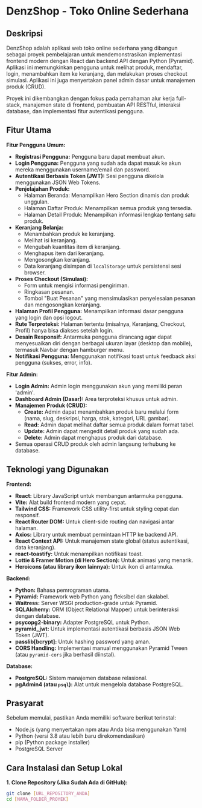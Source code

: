 # DenzShop - Toko Online Sederhana

## Deskripsi

DenzShop adalah aplikasi web toko online sederhana yang dibangun sebagai proyek pembelajaran untuk mendemonstrasikan implementasi frontend modern dengan React dan backend API dengan Python (Pyramid). Aplikasi ini memungkinkan pengguna untuk melihat produk, mendaftar, login, menambahkan item ke keranjang, dan melakukan proses checkout simulasi. Aplikasi ini juga menyertakan panel admin dasar untuk manajemen produk (CRUD).

Proyek ini dikembangkan dengan fokus pada pemahaman alur kerja full-stack, manajemen state di frontend, pembuatan API RESTful, interaksi database, dan implementasi fitur autentikasi pengguna.

## Fitur Utama

**Fitur Pengguna Umum:**

- **Registrasi Pengguna:** Pengguna baru dapat membuat akun.
- **Login Pengguna:** Pengguna yang sudah ada dapat masuk ke akun mereka menggunakan username/email dan password.
- **Autentikasi Berbasis Token (JWT):** Sesi pengguna dikelola menggunakan JSON Web Tokens.
- **Penjelajahan Produk:**
  - Halaman Beranda: Menampilkan Hero Section dinamis dan produk unggulan.
  - Halaman Daftar Produk: Menampilkan semua produk yang tersedia.
  - Halaman Detail Produk: Menampilkan informasi lengkap tentang satu produk.
- **Keranjang Belanja:**
  - Menambahkan produk ke keranjang.
  - Melihat isi keranjang.
  - Mengubah kuantitas item di keranjang.
  - Menghapus item dari keranjang.
  - Mengosongkan keranjang.
  - Data keranjang disimpan di `localStorage` untuk persistensi sesi browser.
- **Proses Checkout (Simulasi):**
  - Form untuk mengisi informasi pengiriman.
  - Ringkasan pesanan.
  - Tombol "Buat Pesanan" yang mensimulasikan penyelesaian pesanan dan mengosongkan keranjang.
- **Halaman Profil Pengguna:** Menampilkan informasi dasar pengguna yang login dan opsi logout.
- **Rute Terproteksi:** Halaman tertentu (misalnya, Keranjang, Checkout, Profil) hanya bisa diakses setelah login.
- **Desain Responsif:** Antarmuka pengguna dirancang agar dapat menyesuaikan diri dengan berbagai ukuran layar (desktop dan mobile), termasuk Navbar dengan hamburger menu.
- **Notifikasi Pengguna:** Menggunakan notifikasi toast untuk feedback aksi pengguna (sukses, error, info).

**Fitur Admin:**

- **Login Admin:** Admin login menggunakan akun yang memiliki peran 'admin'.
- **Dashboard Admin (Dasar):** Area terproteksi khusus untuk admin.
- **Manajemen Produk (CRUD):**
  - **Create:** Admin dapat menambahkan produk baru melalui form (nama, slug, deskripsi, harga, stok, kategori, URL gambar).
  - **Read:** Admin dapat melihat daftar semua produk dalam format tabel.
  - **Update:** Admin dapat mengedit detail produk yang sudah ada.
  - **Delete:** Admin dapat menghapus produk dari database.
- Semua operasi CRUD produk oleh admin langsung terhubung ke database.

## Teknologi yang Digunakan

**Frontend:**

- **React:** Library JavaScript untuk membangun antarmuka pengguna.
- **Vite:** Alat build frontend modern yang cepat.
- **Tailwind CSS:** Framework CSS utility-first untuk styling cepat dan responsif.
- **React Router DOM:** Untuk client-side routing dan navigasi antar halaman.
- **Axios:** Library untuk membuat permintaan HTTP ke backend API.
- **React Context API:** Untuk manajemen state global (status autentikasi, data keranjang).
- **react-toastify:** Untuk menampilkan notifikasi toast.
- **Lottie & Framer Motion (di Hero Section):** Untuk animasi yang menarik.
- **Heroicons (atau library ikon lainnya):** Untuk ikon di antarmuka.

**Backend:**

- **Python:** Bahasa pemrograman utama.
- **Pyramid:** Framework web Python yang fleksibel dan skalabel.
- **Waitress:** Server WSGI production-grade untuk Pyramid.
- **SQLAlchemy:** ORM (Object Relational Mapper) untuk berinteraksi dengan database.
- **psycopg2-binary:** Adapter PostgreSQL untuk Python.
- **pyramid_jwt:** Untuk implementasi autentikasi berbasis JSON Web Token (JWT).
- **passlib[bcrypt]:** Untuk hashing password yang aman.
- **CORS Handling:** Implementasi manual menggunakan Pyramid Tween (atau `pyramid-cors` jika berhasil diinstal).

**Database:**

- **PostgreSQL:** Sistem manajemen database relasional.
- **pgAdmin4 (atau `psql`):** Alat untuk mengelola database PostgreSQL.

## Prasyarat

Sebelum memulai, pastikan Anda memiliki software berikut terinstal:

- Node.js (yang menyertakan npm atau Anda bisa menggunakan Yarn)
- Python (versi 3.8 atau lebih baru direkomendasikan)
- pip (Python package installer)
- PostgreSQL Server

## Cara Instalasi dan Setup Lokal

**1. Clone Repository (Jika Sudah Ada di GitHub):**

```bash
git clone [URL_REPOSITORY_ANDA]
cd [NAMA_FOLDER_PROYEK]
```
